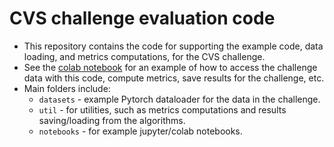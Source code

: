 # CVS challenge evaluation code
- This repository contains the code for supporting the example code, data loading, and metrics computations, for the CVS challenge.
- See the [colab notebook](https://colab.research.google.com/drive/1Sn2XZi_s-Mj5Ai1yRoFJX3xNhV2sJeYp?usp=sharing) for an example of how to access the challenge data with this code, compute metrics, save results for the challenge, etc.
- Main folders include:
  - `datasets` - example Pytorch dataloader for the data in the challenge.
  - `util` - for utilities, such as metrics computations and results saving/loading from the algorithms.
  - `notebooks` - for example jupyter/colab notebooks.

  

